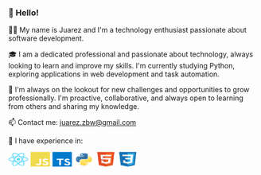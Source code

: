 ### 👋 Hello!

👨‍💻 My name is Juarez and I'm a technology enthusiast passionate about software development.

🎓 I am a dedicated professional and passionate about technology, always looking to learn and improve my skills. I'm currently studying Python, exploring applications in web development and task automation.

🚀 I'm always on the lookout for new challenges and opportunities to grow professionally. I'm proactive, collaborative, and always open to learning from others and sharing my knowledge.

📫 Contact me: juarez.zbw@gmail.com

💼 I have experience in:
<div style="display: inline_block">
  <img align="center" alt="React" height="30" width="40" src="https://raw.githubusercontent.com/devicons/devicon/master/icons/react/react-original.svg">
  <img align="center" alt="Js" height="30" width="40" src="https://raw.githubusercontent.com/devicons/devicon/master/icons/javascript/javascript-plain.svg">
  <img align="center" alt="Ts" height="30" width="40" src="https://raw.githubusercontent.com/devicons/devicon/master/icons/typescript/typescript-plain.svg">
  <img align="center" alt="Python" height="30" width="40" src="https://raw.githubusercontent.com/devicons/devicon/master/icons/python/python-original.svg">
  <img align="center" alt="HTML" height="30" width="40" src="https://raw.githubusercontent.com/devicons/devicon/master/icons/html5/html5-original.svg">
  <img align="center" alt="CSS" height="30" width="40" src="https://raw.githubusercontent.com/devicons/devicon/master/icons/css3/css3-original.svg">
</div>
